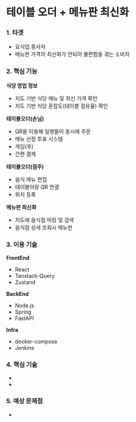 # 테이블 오더 + 메뉴판 최신화

### 1. 타겟

- 요식업 종사자
- 메뉴판 가격의 최신화가 안되어 불편함을 겪는 소비자

### 2. 핵심 기능

**식당 영업 정보**

- 지도 기반 식당 메뉴 및 최신 가격 확인
- 지도 기반 식당 혼잡도(테이블 점유율) 확인

**테이블오더(손님)**

- QR을 이용해 일행들이 동시에 주문
- 메뉴 선정 투표 시스템
- 게임(후)
- 간편 결제

**테이블오더(점주)**

- 음식 메뉴 편집
- 테이블이랑 QR 연결
- 위치 등록

**메뉴판 최신화**

- 지도에 음식점 마킹 및 검색
- 음식점 상세 조회시 메뉴판

### 3. 이용 기술

**FrontEnd**

- React
- Tanstack-Query
- Zustand

**BackEnd**

- Node.js
- Spring
- FastAPI

**Infra**

- docker-compose
- Jenkins

### 4. 핵심 기술

- 
- 

### 5. 예상 문제점

-
